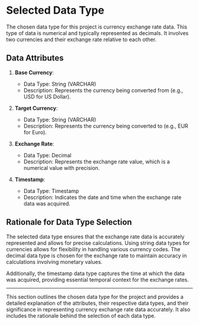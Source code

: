 # Selected Data Type

The chosen data type for this project is currency exchange rate data. This type of data is numerical and typically represented as decimals. It involves two currencies and their exchange rate relative to each other.

## Data Attributes

1. **Base Currency**:
   - Data Type: String (VARCHAR)
   - Description: Represents the currency being converted from (e.g., USD for US Dollar).

2. **Target Currency**:
   - Data Type: String (VARCHAR)
   - Description: Represents the currency being converted to (e.g., EUR for Euro).

3. **Exchange Rate**:
   - Data Type: Decimal
   - Description: Represents the exchange rate value, which is a numerical value with precision.

4. **Timestamp**:
   - Data Type: Timestamp
   - Description: Indicates the date and time when the exchange rate data was acquired.

## Rationale for Data Type Selection

The selected data type ensures that the exchange rate data is accurately represented and allows for precise calculations. Using string data types for currencies allows for flexibility in handling various currency codes. The decimal data type is chosen for the exchange rate to maintain accuracy in calculations involving monetary values.

Additionally, the timestamp data type captures the time at which the data was acquired, providing essential temporal context for the exchange rates.

---

This section outlines the chosen data type for the project and provides a detailed explanation of the attributes, their respective data types, and their significance in representing currency exchange rate data accurately. It also includes the rationale behind the selection of each data type.
